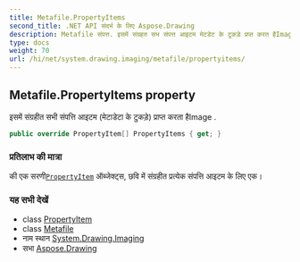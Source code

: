 ```yaml
---
title: Metafile.PropertyItems
second_title: .NET API संदर्भ के लिए Aspose.Drawing
description: Metafile संपत्त. इसमें संग्रहत सभ संपत्त आइटम मेटडेट के टुकड़े प्रप्त करत हैImage .
type: docs
weight: 70
url: /hi/net/system.drawing.imaging/metafile/propertyitems/
---
```

## Metafile.PropertyItems property

इसमें संग्रहीत सभी संपत्ति आइटम (मेटाडेटा के टुकड़े) प्राप्त करता हैImage .

```csharp
public override PropertyItem[] PropertyItems { get; }
```

### प्रतिलाभ की मात्रा

की एक सरणी[`PropertyItem`](../../propertyitem/) ऑब्जेक्ट्स, छवि में संग्रहीत प्रत्येक संपत्ति आइटम के लिए एक।

### यह सभी देखें

* class [PropertyItem](../../propertyitem/)
* class [Metafile](../)
* नाम स्थान [System.Drawing.Imaging](../../metafile/)
* सभा [Aspose.Drawing](../../../)


